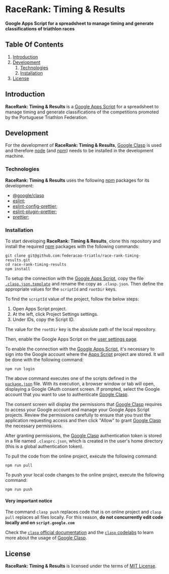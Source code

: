 # RaceRank: Timing & Results

**Google Apps Script for a spreadsheet to manage timing and generate classifications of triathlon races**

## Table Of Contents

1. [Introduction](#introduction)
2. [Development](#development)
    1. [Technologies](#technologies)
    2. [Installation](#installation)
3. [License](#license)

## Introduction

**RaceRank: Timing & Results** is a [Google Apps Script](https://www.google.com/script/) for a spreadsheet to manage timing and generate classifications of the competitions promoted by the Portuguese Triathlon Federation.

## Development

For the development of **RaceRank: Timing & Results**, [Google Clasp](https://github.com/google/clasp) is used and therefore [node](https://nodejs.org/) (and [npm](https://www.npmjs.com/)) needs to be installed in the development machine.

### Technologies

**RaceRank: Timing & Results** uses the following [npm](https://www.npmjs.com/) packages for its development:

+ [@google/clasp](https://www.npmjs.com/package/@google/clasp)
+ [eslint](https://www.npmjs.com/package/eslint);
+ [eslint-config-prettier](https://www.npmjs.com/package/eslint-config-prettier);
+ [eslint-plugin-prettier](https://www.npmjs.com/package/eslint-plugin-prettier);
+ [prettier](https://www.npmjs.com/package/prettier);

### Installation

To start developing **RaceRank: Timing & Results**, clone this repository and install the required [npm](https://www.npmjs.com/) packages with the following commands:

    git clone git@github.com:federacao-triatlo/race-rank-timing-results.git
    cd race-rank-timing-results
    npm install

To setup the connection with the [Google Apps Script](https://www.google.com/script/), copy the file [`.clasp.json.template`](./.clasp.json.template) and rename the copy as `.clasp.json`. Then define the appropriate values for the `scriptId` and `rootDir` keys.

To find the `scriptId` value of the project, follow the below steps:

1. Open Apps Script project.
2. At the left, click Project Settings settings.
3. Under IDs, copy the Script ID.

The value for the `rootDir` key is the absolute path of the local repository.

Then, enable the Google Apps Script on the [user settings page](https://script.google.com/home/usersettings).

To enable the connection with the [Google Apps Script](https://www.google.com/script/), it's necessary to sign into the Google account where the [Apps Script](https://www.google.com/script/) project are stored. It will be done with the following command:

    npm run login

The above command executes one of the scripts defined in the [`package.json`](./package.json) file. With its execution, a browser window or tab will open, displaying a Google OAuth consent screen. If prompted, select the Google account that you want to use to authenticate [Google Clasp](https://github.com/google/clasp).

The consent screen will display the permissions that [Google Clasp](https://github.com/google/clasp) requires to access your Google account and manage your Google Apps Script projects. Review the permissions carefully to ensure that you trust the application requesting access and then click "Allow" to grant [Google Clasp](https://github.com/google/clasp) the necessary permissions.

After granting permissions, the [Google Clasp](https://github.com/google/clasp) authentication token is stored in a file named `.clasprc.json`, which is created in the user's home directory (this is a global authentication token).

To pull the code from the online project, execute the following command:

    npm run pull

To push your local code changes to the online project, execute the following command:

    npm run push

#### Very important notice

The command `clasp push` replaces code that is on online project and `clasp pull` replaces all files locally. For this reason, **do not concurrently edit code locally and on `script.google.com`**

Check the [`clasp` official documentation](https://developers.google.com/apps-script/guides/clasp) and the [`clasp` codelabs](https://codelabs.developers.google.com/codelabs/) to learn more about the usage of [Google Clasp](https://github.com/google/clasp).

## License

**RaceRank: Timing & Results** is licensed under the terms of [MIT License](./LICENSE).
